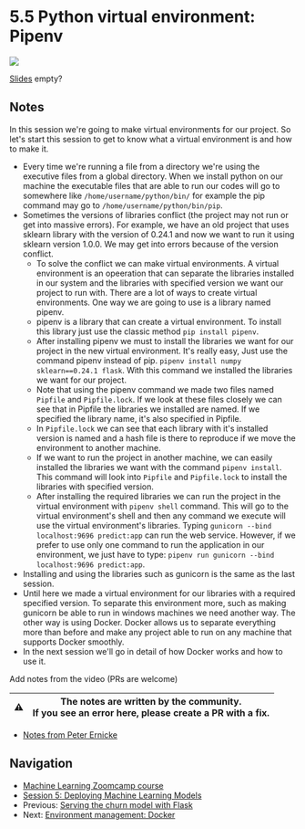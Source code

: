 # 5.5 Python virtual environment: Pipenv

<!-- markdownlint-disable MD033 -->
<!-- markdownlint-disable MD045 -->
<a href="https://www.youtube.com/watch?v=BMXh8JGROHM&list=PL3MmuxUbc_hIhxl5Ji8t4O6lPAOpHaCLR"><img src="images/thumbnail-5-05.jpg"></a>

[Slides](https://www.slideshare.net/AlexeyGrigorev/ml-zoomcamp-5-model-deployment) empty?

## Notes

In this session we're going to make virtual environments for our project. So let's start this session to get to know what a virtual environment is and how to make it.

- Every time we're running a file from a directory we're using the executive files from a global directory. When we install python on our machine the executable files that are able to run our codes will go to somewhere like `/home/username/python/bin/` for example the pip command may go to `/home/username/python/bin/pip`.
- Sometimes the versions of libraries conflict (the project may not run or get into massive errors). For example, we have an old project that uses sklearn library with the version of 0.24.1 and now we want to run it using sklearn version 1.0.0. We may get into errors because of the version conflict.
  - To solve the conflict we can make virtual environments. A virtual environment is an opeeration that can separate the libraries installed in our system and the libraries with specified version we want our project to run with. There are a lot of ways to create virtual environments. One way we are going to use is a library named pipenv.
  - pipenv is a library that can create a virtual environment. To install this library just use the classic method `pip install pipenv`.
  - After installing pipenv we must to install the libraries we want for our project in the new virtual environment. It's really easy, Just use the command pipenv instead of pip. `pipenv install numpy sklearn==0.24.1 flask`. With this command we installed the libraries we want for our project.
  - Note that using the pipenv command we made two files named `Pipfile` and `Pipfile.lock`. If we look at these files closely we can see that in Pipfile the libraries we installed are named. If we specified the library name, it's also specified in Pipfile.
  - In `Pipfile.lock` we can see that each library with it's installed version is named and a hash file is there to reproduce if we move the environment to another machine.
  - If we want to run the project in another machine, we can easily installed the libraries we want with the command `pipenv install`. This command will look into `Pipfile` and `Pipfile.lock` to install the libraries with specified version.
  - After installing the required libraries we can run the project in the virtual environment with `pipenv shell` command. This will go to the virtual environment's shell and then any command we execute will use the virtual environment's libraries. Typing `gunicorn --bind localhost:9696 predict:app` can run the web service. However, if we prefer to use only one command to run the application in our environment, we just have to type: `pipenv run gunicorn --bind localhost:9696 predict:app`.
- Installing and using the libraries such as gunicorn is the same as the last session.
- Until here we made a virtual environment for our libraries with a required specified version. To separate this environment more, such as making gunicorn be able to run in windows machines we need another way. The other way is using Docker. Docker allows us to separate everything more than before and make any project able to run on any machine that supports Docker smoothly.
- In the next session we'll go in detail of how Docker works and how to use it.

Add notes from the video (PRs are welcome)

|⚠️|The notes are written by the community.<br>If you see an error here, please create a PR with a fix.|
|---|---|

- [Notes from Peter Ernicke](https://knowmledge.com/2023/10/13/ml-zoomcamp-2023-deploying-machine-learning-models-part-5/)

## Navigation

- [Machine Learning Zoomcamp course](../)
- [Session 5: Deploying Machine Learning Models](./)
- Previous: [Serving the churn model with Flask](04-flask-deployment.md)
- Next: [Environment management: Docker](06-docker.md)
